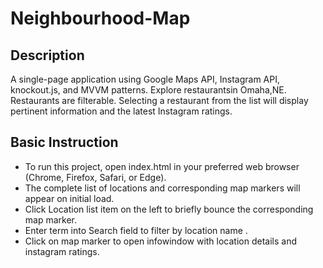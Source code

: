 # Neighbourhood-Map

## Description

 A single-page application using Google Maps API, Instagram API, knockout.js, and MVVM patterns. Explore restaurantsin Omaha,NE. Restaurants are filterable. Selecting a restaurant from the list will display pertinent information and the latest Instagram ratings.
 
## Basic Instruction

* To run this project, open index.html in your preferred web browser (Chrome, Firefox, Safari, or Edge).
*  The complete list of locations and corresponding map markers will appear on initial load.
*  Click Location list item on the left to briefly bounce the corresponding map marker.
* Enter term into Search field to filter by location name .
*  Click on map marker to open infowindow with location details and instagram ratings.
